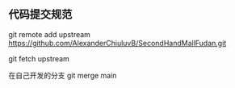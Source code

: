 ## 代码提交规范

git remote add upstream https://github.com/AlexanderChiuluvB/SecondHandMallFudan.git

git fetch upstream

在自己开发的分支
git merge main